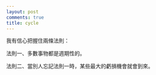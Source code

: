 ```yaml
---
layout: post
comments: true
title: cycle
---
```




我有信心把握住兩條法則：



法則一、多數事物都是週期性的。



法則二、當別人忘記法則一時，某些最大的虧損機會就會到來。





